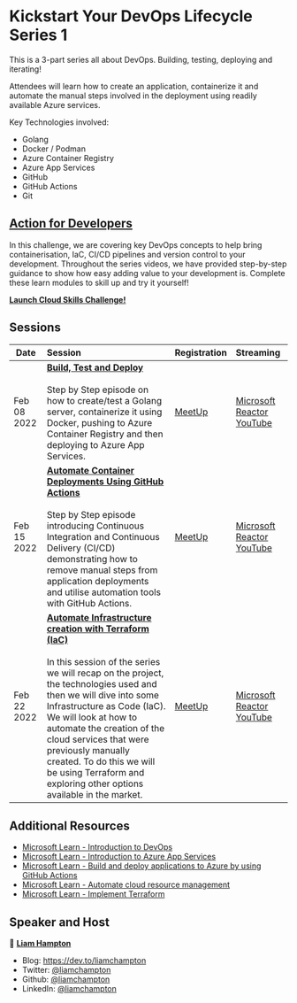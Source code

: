 # Kickstart Your DevOps Lifecycle Series 1

This is a 3-part series all about DevOps. Building, testing, deploying and iterating!

Attendees will learn how to create an application, containerize it and automate the manual steps involved in the deployment using readily available Azure services.

Key Technologies involved:

- Golang
- Docker / Podman
- Azure Container Registry
- Azure App Services
- GitHub
- GitHub Actions
- Git

## [Action for Developers](https://aka.ms/DevOpsLDNCSC)

In this challenge, we are covering key DevOps concepts to help bring containerisation, IaC, CI/CD pipelines and version control to your development. Throughout the series videos, we have provided step-by-step guidance to show how easy adding value to your development is. Complete these learn modules to skill up and try it yourself!

[**Launch Cloud Skills Challenge!**](https://aka.ms/DevOpsLDNCSC)

## Sessions

 Date | Session |  Registration  | Streaming
---       | :---   | :--- | :---
Feb 08 2022 | **[Build, Test and Deploy](https://aka.ms/LDNDevOpsSeries1)** <br><br>Step by Step episode on how to create/test a Golang server, containerize it using Docker, pushing to Azure Container Registry and then deploying to Azure App Services. |  [MeetUp](https://www.meetup.com/Microsoft-Reactor-London/events/283259798/)      | [Microsoft Reactor YouTube](https://www.youtube.com/watch?v=mw3AaxtEVSY&t=232s)
Feb 15 2022 | **[Automate Container Deployments Using GitHub Actions](https://aka.ms/LDNDevOpsSeries1)** <br><br>Step by Step episode introducing Continuous Integration and Continuous Delivery (CI/CD) demonstrating how to remove manual steps from application deployments and utilise automation tools with GitHub Actions. | [MeetUp](https://www.meetup.com/Microsoft-Reactor-London/events/283261014/) | [Microsoft Reactor YouTube](https://www.youtube.com/watch?v=SfWvEwQUnD8&t=2305s)      
Feb 22 2022 | **[Automate Infrastructure creation with Terraform (IaC)](https://aka.ms/LDNDevOpsSeries1)** <br><br>In this session of the series we will recap on the project, the technologies used and then we will dive into some Infrastructure as Code (IaC). We will look at how to automate the creation of the cloud services that were previously manually created. To do this we will be using Terraform and exploring other options available in the market. | [MeetUp](https://www.meetup.com/Microsoft-Reactor-London/events/283529915/) | [Microsoft Reactor YouTube](https://www.youtube.com/watch?v=j1x4TDOfvjA&t=799s)

## Additional Resources

- [Microsoft Learn - Introduction to DevOps](https://aka.ms/introtodevopslearnmodule)
- [Microsoft Learn - Introduction to Azure App Services ](https://aka.ms/exploreazureappservicelearnmodule)
- [Microsoft Learn - Build and deploy applications to Azure by using GitHub Actions ](https://aka.ms/githubactionslearnmodule)
- [Microsoft Learn - Automate cloud resource management](https://aka.ms/cmuorchestrationlearnmodule)
- [Microsoft Learn - Implement Terraform](https://aka.ms/terraformlearnmodule)

## Speaker and Host

👤 **[Liam Hampton](akalinktomyadvocateprofile)**

* Blog: https://dev.to/liamchampton
* Twitter: [@liamchampton](https://twitter.com/liamchampton)
* Github: [@liamchampton](https://github.com/liamchampton)
* LinkedIn: [@liamchampton](https://www.linkedin.com/in/liam-conroy-hampton/)
